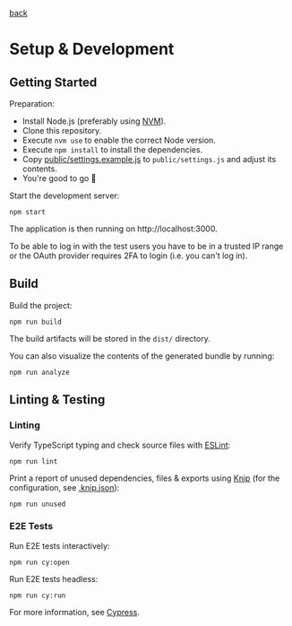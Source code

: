 [back](../README.md)

# Setup & Development

## Getting Started

Preparation:

- Install Node.js (preferably using [NVM](https://github.com/creationix/nvm)).
- Clone this repository.
- Execute `nvm use` to enable the correct Node version.
- Execute `npm install` to install the dependencies.
- Copy [public/settings.example.js](../public/settings.example.js) to `public/settings.js` and adjust its contents.
- You're good to go 🚀

Start the development server:

```
npm start
```

The application is then running on http://localhost:3000.

To be able to log in with the test users you have to be in a trusted IP range or the OAuth provider requires 2FA to login (i.e. you can't log in).

## Build

Build the project:

```
npm run build
```

The build artifacts will be stored in the `dist/` directory.

You can also visualize the contents of the generated bundle by running:

```
npm run analyze
```

## Linting & Testing

### Linting

Verify TypeScript typing and check source files with [ESLint](https://eslint.org/):

```
npm run lint
```

Print a report of unused dependencies, files & exports using [Knip](https://github.com/webpro/knip) (for the configuration, see [.knip.json](../.knip.json)):

```
npm run unused
```

### E2E Tests

Run E2E tests interactively:

```
npm run cy:open
```

Run E2E tests headless:

```
npm run cy:run
```

For more information, see [Cypress](https://www.cypress.io/).
